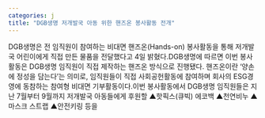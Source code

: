 ```yaml
---
categories: j
title: "DGB생명 저개발국 아동 위한 핸즈온 봉사활동 전개"
---
```

DGB생명은 전 임직원이 참여하는 비대면 핸즈온(Hands-on) 봉사활동을 통해 저개발국 어린이에게 직접 만든 물품을 전달했다고 4일 밝혔다.DGB생명에 따르면 이번 봉사활동은 DGB생명 임직원이 직접 제작하는 핸즈온 방식으로 진행됐다. 핸즈온이란 ‘양손에 정성을 담는다’는 의미로, 임직원들이 직접 사회공헌활동에 참여하며 회사의 ESG경영에 동참하는 참여형 비대면 기부활동이다.이번 봉사활동에서 DGB생명 임직원들은 지난 7월부터 9월까지 저개발국 아동들에게 후원할 ▲핫픽스(큐빅) 에코백 ▲천연비누 ▲마스크 스트랩 ▲안전키링 등을